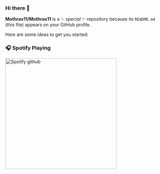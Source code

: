 ### Hi there 👋

**Mothrax11/Mothrax11** is a ✨ _special_ ✨ repository because its `README.md` (this file) appears on your GitHub profile.

Here are some ideas to get you started:

### 🎧 Spotify Playing
<img src="https://spotify-mothrax-tn9m96a0o-mothraxs-projects.vercel.app/api/spotify" alt="Spotify github" width="350" />
